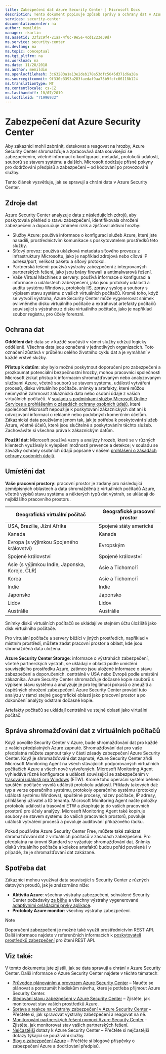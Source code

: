 ```yaml
---
title: Zabezpečení dat Azure Security Center | Microsoft Docs
description: Tento dokument popisuje způsob správy a ochrany dat v Azure Security Center.
services: security-center
documentationcenter: na
author: memildin
manager: rkarlin
ms.assetid: 33f2c9f4-21aa-4f0c-9e5e-4cd1223e39d7
ms.service: security-center
ms.devlang: na
ms.topic: conceptual
ms.tgt_pltfrm: na
ms.workload: na
ms.date: 11/28/2018
ms.author: memildin
ms.openlocfilehash: 3c63283a1a13e2deb178a53dfc5045d371d6a28a
ms.sourcegitcommit: 9f330c3393a283faedaf9aa75b9fcfc06118b124
ms.translationtype: MT
ms.contentlocale: cs-CZ
ms.lasthandoff: 10/07/2019
ms.locfileid: "71996932"
---
```

# <a name="azure-security-center-data-security"></a>Zabezpečení dat Azure Security Center
Aby zákazníci mohli zabránit, detekovat a reagovat na hrozby, Azure Security Center shromažďuje a zpracovává data související se zabezpečením, včetně informací o konfiguraci, metadat, protokolů událostí, souborů se stavem systému a dalších. Microsoft dodržuje přísné pokyny pro dodržování předpisů a zabezpečení – od kódování po provozování služby.

Tento článek vysvětluje, jak se spravují a chrání data v Azure Security Center.

## <a name="data-sources"></a>Zdroje dat
Azure Security Center analyzuje data z následujících zdrojů, aby poskytovala přehled o stavu zabezpečení, identifikovala ohrožení zabezpečení a doporučuje zmírnění rizik a zjišťoval aktivní hrozby:

- Služby Azure: používá informace o konfiguraci služeb Azure, které jste nasadili, prostřednictvím komunikace s poskytovatelem prostředků této služby.
- Síťový provoz: používá ukázková metadata síťového provozu z infrastruktury Microsoftu, jako je například zdrojová nebo cílová IP adresa/port, velikost paketu a síťový protokol.
- Partnerská řešení: používá výstrahy zabezpečení z integrovaných partnerských řešení, jako jsou brány firewall a antimalwarová řešení.
- Vaše Virtual Machines a servery: používá informace o konfiguraci a informace o událostech zabezpečení, jako jsou protokoly událostí a auditu systému Windows, protokoly IIS, zprávy syslog a soubory s výpisem stavu systému z vašich virtuálních počítačů. Kromě toho, když se vytvoří výstraha, Azure Security Center může vygenerovat snímek ovlivněného disku virtuálního počítače a extrahovat artefakty počítačů související s výstrahou z disku virtuálního počítače, jako je například soubor registru, pro účely forenzní.


## <a name="data-protection"></a>Ochrana dat
**Oddělení dat**: data se v každé součásti v rámci služby udržují logicky odděleně. Všechna data jsou označená v jednotlivých organizacích. Toto označení zůstává v průběhu celého životního cyklu dat a je vymáhání v každé vrstvě služby.

**Přístup k datům**: aby bylo možné poskytnout doporučení pro zabezpečení a prozkoumat potenciální bezpečnostní hrozby, mohou pracovníci společnosti Microsoft získat přístup k informacím shromažďovaným nebo analyzovaným službami Azure, včetně souborů se stavem systému, událostí vytváření procesů, disku virtuálního počítače. snímky a artefakty, které můžou neúmyslně zahrnovat zákaznická data nebo osobní údaje z vašich virtuálních počítačů. V [souladu s podmínkami služby Microsoft Online Services a prohlášením o zásadách ochrany osobních údajů](https://www.microsoftvolumelicensing.com/DocumentSearch.aspx?Mode=3&DocumentTypeId=31), které společnost Microsoft nepoužije k poskytování zákaznických dat ani k odvozování informací o reklamě nebo podobných komerčním účelům. Zákaznická data používáme jenom tak, jak je potřeba k poskytování služeb Azure, včetně účelů, které jsou slučitelné s poskytováním těchto služeb. Zachováváte si všechna práva k zákaznickým datům.

**Použití dat**: Microsoft používá vzory a analýzy hrozeb, které se v různých klientech využívaly k vylepšení možností prevence a detekce; v souladu se závazky ochrany osobních údajů popsané v našem [prohlášení o zásadách ochrany osobních údajů](https://www.microsoft.com/privacystatement/en-us/OnlineServices/Default.aspx).

## <a name="data-location"></a>Umístění dat

**Vaše pracovní prostory**: pracovní prostor je zadaný pro následující zeměpisných oblastech a data shromážděná z virtuálních počítačů Azure, včetně výpisů stavu systému a některých typů dat výstrah, se ukládají do nejbližšího pracovního prostoru.

| Geografická virtuální počítač                              | Geografické pracovní prostor |
|-------------------------------------|---------------|
| USA, Brazílie, Jižní Afrika | Spojené státy americké |
| Kanada                              | Kanada        |
| Evropa (s výjimkou Spojeného království)   | Evropským        |
| Spojené království                      | Spojené království |
| Asie (s výjimkou Indie, Japonska, Koreje, ČLR)   | Asie a Tichomoří  |
| Korea                              | Asie a Tichomoří  |
| Indie                               | Indie         |
| Japonsko                               | Japonsko         |
| Lidov                               | Lidov         |
| Austrálie                           | Austrálie     |


Snímky disků virtuálních počítačů se ukládají ve stejném účtu úložiště jako disk virtuálního počítače.

Pro virtuální počítače a servery běžící v jiných prostředích, například v místním prostředí, můžete zadat pracovní prostor a oblast, kde jsou shromážděná data uložena.

**Azure Security Center Storage**: informace o výstrahách zabezpečení, včetně partnerských výstrah, se ukládají v oblasti podle umístění souvisejícího prostředku Azure, zatímco jsou uložené informace o stavu zabezpečení a doporučeních. centrálně v USA nebo Evropě podle umístění zákazníka.
Azure Security Center shromažďuje dočasné kopie souborů s výpisem stavu systému a analyzuje je pro legitimaci pokusů o zneužití a úspěšných ohrožení zabezpečení. Azure Security Center provádí tuto analýzu v rámci stejné geografické oblasti jako pracovní prostor a po dokončení analýzy odstraní dočasné kopie.

Artefakty počítačů se ukládají centrálně ve stejné oblasti jako virtuální počítač.


## <a name="managing-data-collection-from-virtual-machines"></a>Správa shromažďování dat z virtuálních počítačů

Když povolíte Security Center v Azure, bude shromažďování dat pro každé z vašich předplatných Azure zapnuté. Shromažďování dat pro vaše předplatná můžete zapnout taky v části zásady zabezpečení Azure Security Center. Když je shromažďování dat zapnuté, Azure Security Center zřídí Microsoft Monitoring Agent na všech stávajících podporovaných virtuálních počítačích Azure a všech nově vytvořených.
Microsoft Monitoring Agent vyhledává různé konfigurace a události související se zabezpečením v [trasování událostí pro Windows](https://msdn.microsoft.com/library/windows/desktop/bb968803.aspx) (ETW). Kromě toho operační systém během spuštění počítače vyvolá události protokolu událostí. Příklady takových dat: typ a verze operačního systému, protokoly operačního systému (protokoly událostí systému Windows), spuštěné procesy, název počítače, IP adresy, přihlášený uživatel a ID tenanta. Microsoft Monitoring Agent načte položky protokolu událostí a trasování ETW a zkopíruje je do vašich pracovních prostorů pro účely analýzy. Microsoft Monitoring Agent také kopíruje soubory se stavem systému do vašich pracovních prostorů, povoluje události vytváření procesů a povoluje auditování příkazového řádku.

Pokud používáte Azure Security Center Free, můžete také zakázat shromažďování dat z virtuálních počítačů v zásadách zabezpečení. Pro předplatná na úrovni Standard se vyžaduje shromažďování dat. Snímky disků virtuálního počítače a kolekce artefaktů budou pořád povolené i v případě, že je shromažďování dat zakázané.

## <a name="data-consumption"></a>Spotřeba dat

Zákazníci mohou využívat data související s Security Center z různých datových proudů, jak je znázorněno níže:

* **Aktivita Azure**: všechny výstrahy zabezpečení, schválené Security Center požadavky [za běhu](https://docs.microsoft.com/azure/security-center/security-center-just-in-time) a všechny výstrahy vygenerované [adaptivními ovládacími prvky aplikace](https://docs.microsoft.com/azure/security-center/security-center-adaptive-application).
* **Protokoly Azure monitor**: všechny výstrahy zabezpečení.


> [!NOTE]
> Doporučení zabezpečení je možné také využít prostřednictvím REST API. Další informace najdete v referenčních informacích k [poskytovateli prostředků zabezpečení](https://msdn.microsoft.com/library/mt704034(Azure.100).aspx) pro čtení REST API.

## <a name="see-also"></a>Viz také:
V tomto dokumentu jste zjistili, jak se data spravují a chrání v Azure Security Center. Další informace o Azure Security Center najdete v těchto tématech:

* [Průvodce plánováním a provozem Azure Security Center](security-center-planning-and-operations-guide.md) – Naučte se plánovat a porozumět hlediskům návrhu, které je potřeba přijmout Azure Security Center.
* [Sledování stavu zabezpečení v Azure Security Center](security-center-monitoring.md) – Zjistěte, jak monitorovat stav vašich prostředků Azure.
* [Správa a reakce na výstrahy zabezpečení v Azure Security Center](security-center-managing-and-responding-alerts.md) – Přečtěte si, jak spravovat výstrahy zabezpečení a reagovat na ně.
* [Monitorování partnerských řešení pomocí Azure Security Center](security-center-partner-solutions.md) – Zjistěte, jak monitorovat stav vašich partnerských řešení.
* [Nejčastější](security-center-faq.md) dotazy k Azure Security Center – Přečtěte si nejčastější dotazy týkající se používání služby.
* [Blog o zabezpečení Azure](https://blogs.msdn.com/b/azuresecurity/) – Přečtěte si blogové příspěvky o zabezpečení Azure a dodržování předpisů.
